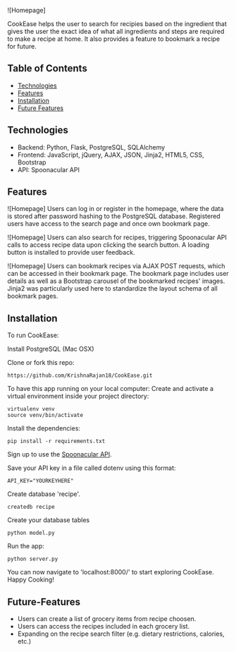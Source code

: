 ![Homepage]

CookEase helps the user to search for recipies based on the ingredient that gives the user the exact idea of what all ingredients and steps are required to make a recipe at home. It also provides a feature to bookmark a recipe for future.

## Table of Contents

- [Technologies](#technologies)
- [Features](#features)
- [Installation](#installation)
- [Future Features](#future-features)

## Technologies

- Backend: Python, Flask, PostgreSQL, SQLAlchemy
- Frontend: JavaScript, jQuery, AJAX, JSON, Jinja2, HTML5, CSS, Bootstrap
- API: Spoonacular API

## Features

![Homepage]
Users can log in or register in the homepage, where the data is stored after password hashing to the PostgreSQL database. Registered users have access to the search page and once own bookmark page.

![Homepage]
Users can also search for recipes, triggering Spoonacular API calls to access recipe data upon clicking the search button. A loading button is installed to provide user feedback.

![Homepage]
Users can bookmark recipes via AJAX POST requests, which can be accessed in their bookmark page. The bookmark page includes user details as well as a Bootstrap carousel of the bookmarked recipes' images. Jinja2 was particularly used here to standardize the layout schema of all bookmark pages.

## Installation

To run CookEase:

Install PostgreSQL (Mac OSX)

Clone or fork this repo:

```
https://github.com/KrishnaRajan18/CookEase.git
```

To have this app running on your local computer:
Create and activate a virtual environment inside your project directory:

```
virtualenv venv
source venv/bin/activate
```

Install the dependencies:

```
pip install -r requirements.txt
```

Sign up to use the [Spoonacular API](https://spoonacular.com/food-api).

Save your API key in a file called dotenv using this format:

```
API_KEY="YOURKEYHERE"
```

Create database 'recipe'.

```
createdb recipe
```

Create your database tables

```
python model.py
```

Run the app:

```
python server.py
```

You can now navigate to 'localhost:8000/' to start exploring CookEase. Happy Cooking!

## Future-Features

- Users can create a list of grocery items from recipe choosen.
- Users can access the recipes included in each grocery list.
- Expanding on the recipe search filter (e.g. dietary restrictions, calories, etc.)
